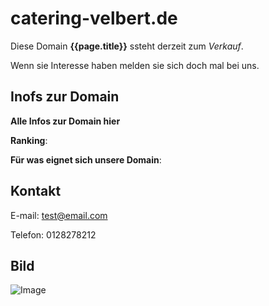# catering-velbert.de

Diese Domain **{{page.title}}** ssteht derzeit zum _Verkauf_. 

Wenn sie Interesse haben melden sie sich doch mal bei uns.

## Inofs zur Domain  

**Alle Infos zur Domain hier**

**Ranking**: 

**Für was eignet sich unsere Domain**:



## Kontakt

 E-mail: [test@email.com](https://guides.github.com/features/mastering-markdown/)
 
 Telefon: 0128278212
 
## Bild
 
 ![Image](https://encrypted-tbn0.gstatic.com/images?q=tbn:ANd9GcSwwO_Z6gK-VtVOdQ2pB8OECoryKI8e4QC0tQ&usqp=CAU)
 
```markdown










```

